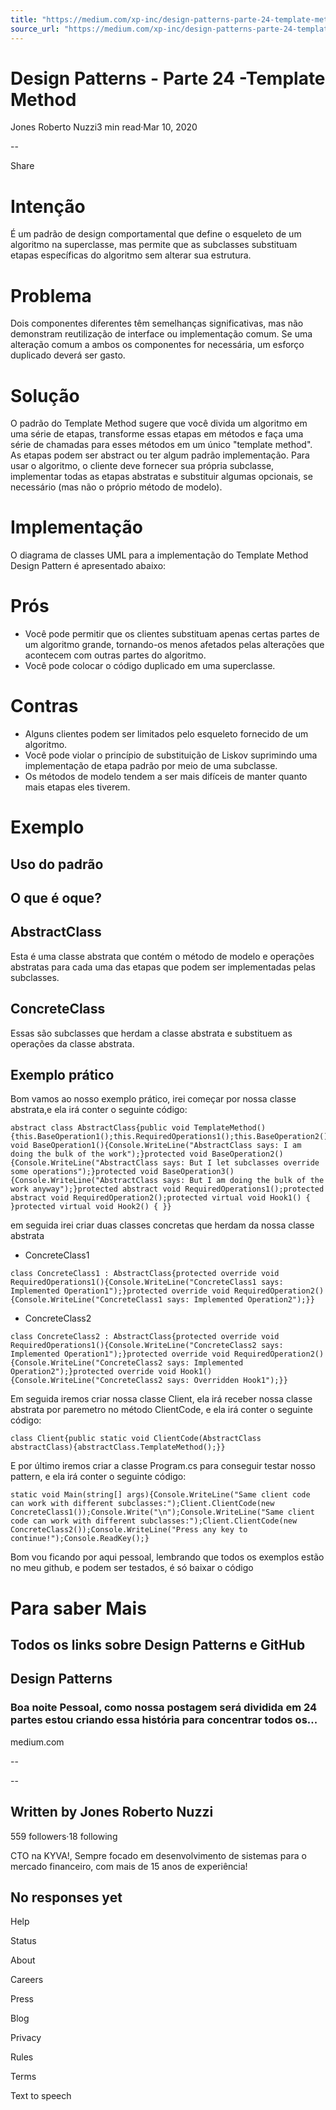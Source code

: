 ```yaml
---
title: "https://medium.com/xp-inc/design-patterns-parte-24-template-method-69e3a7927dcd"
source_url: "https://medium.com/xp-inc/design-patterns-parte-24-template-method-69e3a7927dcd"
---
```

# Design Patterns - Parte 24 -Template Method

Jones Roberto Nuzzi3 min read·Mar 10, 2020

--

Share

<!-- image -->

# Intenção

É um padrão de design comportamental que define o esqueleto de um algoritmo na superclasse, mas permite que as subclasses substituam etapas específicas do algoritmo sem alterar sua estrutura.

# Problema

Dois componentes diferentes têm semelhanças significativas, mas não demonstram reutilização de interface ou implementação comum. Se uma alteração comum a ambos os componentes for necessária, um esforço duplicado deverá ser gasto.

# Solução

O padrão do Template Method sugere que você divida um algoritmo em uma série de etapas, transforme essas etapas em métodos e faça uma série de chamadas para esses métodos em um único "template method". As etapas podem ser abstract ou ter algum padrão implementação. Para usar o algoritmo, o cliente deve fornecer sua própria subclasse, implementar todas as etapas abstratas e substituir algumas opcionais, se necessário (mas não o próprio método de modelo).

# Implementação

O diagrama de classes UML para a implementação do Template Method Design Pattern é apresentado abaixo:

<!-- image -->

# Prós

- Você pode permitir que os clientes substituam apenas certas partes de um algoritmo grande, tornando-os menos afetados pelas alterações que acontecem com outras partes do algoritmo.
- Você pode colocar o código duplicado em uma superclasse.

# Contras

- Alguns clientes podem ser limitados pelo esqueleto fornecido de um algoritmo.
- Você pode violar o princípio de substituição de Liskov suprimindo uma implementação de etapa padrão por meio de uma subclasse.
- Os métodos de modelo tendem a ser mais difíceis de manter quanto mais etapas eles tiverem.

# Exemplo

## Uso do padrão

<!-- image -->

## O que é oque?

## AbstractClass

Esta é uma classe abstrata que contém o método de modelo e operações abstratas para cada uma das etapas que podem ser implementadas pelas subclasses.

## ConcreteClass

Essas são subclasses que herdam a classe abstrata e substituem as operações da classe abstrata.

## Exemplo prático

Bom vamos ao nosso exemplo prático, irei começar por nossa classe abstrata,e ela irá conter o seguinte código:

```
abstract class AbstractClass{public void TemplateMethod(){this.BaseOperation1();this.RequiredOperations1();this.BaseOperation2();this.Hook1();this.RequiredOperation2();this.BaseOperation3();this.Hook2();}protected void BaseOperation1(){Console.WriteLine("AbstractClass says: I am doing the bulk of the work");}protected void BaseOperation2(){Console.WriteLine("AbstractClass says: But I let subclasses override some operations");}protected void BaseOperation3(){Console.WriteLine("AbstractClass says: But I am doing the bulk of the work anyway");}protected abstract void RequiredOperations1();protected abstract void RequiredOperation2();protected virtual void Hook1() { }protected virtual void Hook2() { }}
```

em seguida irei criar duas classes concretas que herdam da nossa classe abstrata

- ConcreteClass1

```
class ConcreteClass1 : AbstractClass{protected override void RequiredOperations1(){Console.WriteLine("ConcreteClass1 says: Implemented Operation1");}protected override void RequiredOperation2(){Console.WriteLine("ConcreteClass1 says: Implemented Operation2");}}
```

- ConcreteClass2

```
class ConcreteClass2 : AbstractClass{protected override void RequiredOperations1(){Console.WriteLine("ConcreteClass2 says: Implemented Operation1");}protected override void RequiredOperation2(){Console.WriteLine("ConcreteClass2 says: Implemented Operation2");}protected override void Hook1(){Console.WriteLine("ConcreteClass2 says: Overridden Hook1");}}
```

Em seguida iremos criar nossa classe Client, ela irá receber nossa classe abstrata por paremetro no método ClientCode, e ela irá conter o seguinte código:

```
class Client{public static void ClientCode(AbstractClass abstractClass){abstractClass.TemplateMethod();}}
```

E por último iremos criar a classe Program.cs para conseguir testar nosso pattern, e ela irá conter o seguinte código:

```
static void Main(string[] args){Console.WriteLine("Same client code can work with different subclasses:");Client.ClientCode(new ConcreteClass1());Console.Write("\n");Console.WriteLine("Same client code can work with different subclasses:");Client.ClientCode(new ConcreteClass2());Console.WriteLine("Press any key to continue!");Console.ReadKey();}
```

Bom vou ficando por aqui pessoal, lembrando que todos os exemplos estão no meu github, e podem ser testados, é só baixar o código

# Para saber Mais

## Todos os links sobre Design Patterns e GitHub

## Design Patterns

### Boa noite Pessoal, como nossa postagem será dividida em 24 partes estou criando essa história para concentrar todos os...

medium.com

--

--

## Written by Jones Roberto Nuzzi

559 followers·18 following

CTO na KYVA!, Sempre focado em desenvolvimento de sistemas para o mercado financeiro, com mais de 15 anos de experiência!

## No responses yet

Help

Status

About

Careers

Press

Blog

Privacy

Rules

Terms

Text to speech